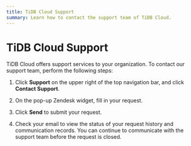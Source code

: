 ```yaml
---
title: TiDB Cloud Support
summary: Learn how to contact the support team of TiDB Cloud.
---
```


# TiDB Cloud Support

TiDB Cloud offers support services to your organization. To contact our support team, perform the following steps:

1. Click **Support** on the upper right of the top navigation bar, and click **Contact Support**.

2. On the pop-up Zendesk widget, fill in your request.

3. Click **Send** to submit your request.

4. Check your email to view the status of your request history and communication records. You can continue to communicate with the support team before the request is closed.
